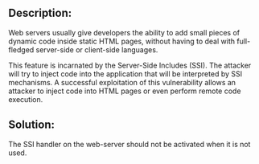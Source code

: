 ## Description:

Web servers usually give developers the ability to add small pieces of dynamic code inside
static HTML pages, without having to deal with full-fledged server-side
or client-side languages.

This feature is incarnated by the Server-Side Includes (SSI).
The attacker will try to inject code into the application that will
be interpreted by SSI mechanisms. A successful exploitation of this vulnerability
allows an attacker to inject code into HTML pages or even perform remote code execution.

## Solution:

The SSI handler on the web-server should not be activated when it is not used.
